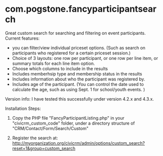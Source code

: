 com.pogstone.fancyparticipantsearch
===================================

Great custom search for searching and filtering on event participants. Current features:

 - you can filter/view individual priceset options. (Such as search on participants who registered for a certain priceset session.)
  - Choice of 3 layouts: one row per participant, or one row per line item, or summary totals for each line item option. 
  - Choose which columns to include in the results
  - Includes memberhsip type and membership status in the results
  - Includes information about who the participant was registered by.
  - Includes age of the participant. (You can control the date used to calculate the age, such as using Sept. 1 for school/youth events. ) 
  

Version info: I have tested this successfully under version 4.2.x and 4.3.x.   

Installation Steps: 

1) Copy the PHP file "FancyParticipantListing.php" in your "civicrm_custom_code" folder, under a directory structure of "CRM/Contact/Form/Search/Custom" 

2) Register the search at: http://myorganization.org/civicrm/admin/options/custom_search?reset=1&group=custom_search
